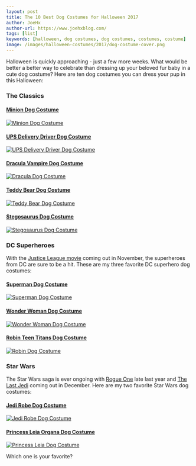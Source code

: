 ```yaml
---
layout: post
title: The 10 Best Dog Costumes for Halloween 2017
author: JoeHx
author-url: https://www.joehxblog.com/
tags: [list]
keywords: [halloween, dog costumes, dog costumes, costumes, costume]
image: /images/halloween-costumes/2017/dog-costume-cover.png
---
```


Halloween is quickly approaching - just a few more weeks. What would be better a better way to celebrate than dressing up your beloved fur baby in a cute dog costume? Here are ten dog costumes you can dress your pup in this Halloween:

### The Classics

#### [Minion Dog Costume](http://amzn.to/2yiRXrE)

[![Minion Dog Costume](/images/halloween-costumes/2017/minion-dog-costume.jpg)](http://amzn.to/2yiRXrE)

#### [UPS Delivery Driver Dog Costume](http://amzn.to/2xPlQNi)

[![UPS Delivery Driver Dog Costume](/images/halloween-costumes/2017/ups-dog-costume.jpg)](http://amzn.to/2xPlQNi)

#### [Dracula Vampire Dog Costume](http://amzn.to/2ySJwQU)

[![Dracula Dog Costume](/images/halloween-costumes/2017/dracula-dog-costume.jpg)](http://amzn.to/2ySJwQU)

#### [Teddy Bear Dog Costume](http://amzn.to/2xaKpCd)

[![Teddy Bear Dog Costume](/images/halloween-costumes/2017/teddy-bear-dog-costume.jpg)](http://amzn.to/2xaKpCd)

#### [Stegosaurus Dog Costume](http://amzn.to/2kgi3pc)

[![Stegosaurus Dog Costume](/images/halloween-costumes/2017/stegasaurus-dog-costume.jpg)](http://amzn.to/2kgi3pc)

### DC Superheroes

With the [Justice League movie](https://en.wikipedia.org/wiki/Justice_League_(film)) coming out in November, the superheroes from DC are sure to be a hit. These are my three favorite DC superhero dog costumes:

#### [Superman Dog Costume](http://amzn.to/2xOUWow)

[![Superman Dog Costume](/images/halloween-costumes/2017/superman-dog-costume.jpg)](http://amzn.to/2xOUWow)

#### [Wonder Woman Dog Costume](http://amzn.to/2fKX6RV)

[![Wonder Woman Dog Costume](/images/halloween-costumes/2017/wonder-woman-dog-costume.jpg)](http://amzn.to/2fKX6RV)

#### [Robin Teen Titans Dog Costume](http://amzn.to/2xT6Waj)

[![Robin Dog Costume](/images/halloween-costumes/2017/robin-dog-costume.jpg)](http://amzn.to/2xT6Waj)

### Star Wars

The Star Wars saga is ever ongoing with [Rogue One](http://amzn.to/2fL0TyD) late last year and [The Last Jedi](https://en.wikipedia.org/wiki/Star_Wars:_The_Last_Jedi) coming out in December. Here are my two favorite Star Wars dog costumes:

#### [Jedi Robe Dog Costume](http://amzn.to/2xPX9QU)

[![Jedi Robe Dog Costume](/images/halloween-costumes/2017/jedi-robe-dog-costume.jpg)](http://amzn.to/2xPX9QU)

#### [Princess Leia Organa Dog Costume](http://amzn.to/2xT090m)

[![Princess Leia Dog Costume](/images/halloween-costumes/2017/princess-leia-dog-costume.jpg)](http://amzn.to/2xT090m)

Which one is your favorite?

